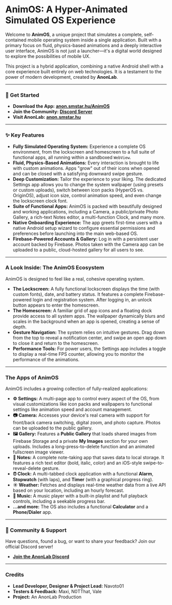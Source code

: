 # AnimOS: A Hyper-Animated Simulated OS Experience

Welcome to **AnimOS**, a unique project that simulates a complete, self-contained mobile operating system inside a single application. Built with a primary focus on fluid, physics-based animations and a deeply interactive user interface, AnimOS is not just a launcher—it's a digital world designed to explore the possibilities of mobile UX.

This project is a hybrid application, combining a native Android shell with a core experience built entirely on web technologies. It is a testament to the power of modern development, created by **AnonLab**.


---

### 🚀 Get Started

* **Download the App:** **[anon.smstar.hu/AnimOS](http://anon.smstar.hu/AnimOS)**
* **Join the Community:** **[Discord Server](https://discord.com/invite/vzfmdFyrZa)**
* **Visit AnonLab:** **[anon.smstar.hu](http://anon.smstar.hu)**

---

### ✨ Key Features

* **Fully Simulated Operating System:** Experience a complete OS environment, from the lockscreen and homescreen to a full suite of functional apps, all running within a sandboxed `WebView`.
* **Fluid, Physics-Based Animations:** Every interaction is brought to life with custom animations. Apps "grow" out of their icons when opened and can be closed with a satisfying downward swipe gesture.
* **Deep Customization:** Tailor the experience to your liking. The dedicated Settings app allows you to change the system wallpaper (using presets or custom uploads), switch between icon packs (HyperOS vs. OriginOS), adjust icon size, control animation speed, and even change the lockscreen clock font.
* **Suite of Functional Apps:** AnimOS is packed with beautifully designed and working applications, including a Camera, a public/private Photo Gallery, a rich-text Notes editor, a multi-function Clock, and many more.
* **Native Onboarding Experience:** The app greets first-time users with a native Android setup wizard to configure essential permissions and preferences before launching into the main web-based OS.
* **Firebase-Powered Accounts & Gallery:** Log in with a persistent user account backed by Firebase. Photos taken with the Camera app can be uploaded to a public, cloud-hosted gallery for all users to see.

---

### A Look Inside: The AnimOS Ecosystem

AnimOS is designed to feel like a real, cohesive operating system.

* **The Lockscreen:** A fully functional lockscreen displays the time (with custom fonts), date, and battery status. It features a complete Firebase-powered login and registration system. After logging in, an unlock button appears to enter the homescreen.
* **The Homescreen:** A familiar grid of app icons and a floating dock provide access to all system apps. The wallpaper dynamically blurs and scales in the background when an app is opened, creating a sense of depth.
* **Gesture Navigation:** The system relies on intuitive gestures. Drag down from the top to reveal a notification center, and swipe an open app down to close it and return to the homescreen.
* **Performance Tools:** For power users, the Settings app includes a toggle to display a real-time FPS counter, allowing you to monitor the performance of the animations.

---

### The Apps of AnimOS

AnimOS includes a growing collection of fully-realized applications:

* **⚙️ Settings:** A multi-page app to control every aspect of the OS, from visual customizations like icon packs and wallpapers to functional settings like animation speed and account management.
* **📷 Camera:** Accesses your device's real camera with support for front/back camera switching, digital zoom, and photo capture. Photos can be uploaded to the public gallery.
* **🖼️ Gallery:** Features a **Public Gallery** that loads shared images from Firebase Storage and a private **My Images** section for your own uploads. Includes a long-press-to-delete function and an animated fullscreen image viewer.
* **📝 Notes:** A complete note-taking app that saves data to local storage. It features a rich text editor (bold, italic, color) and an iOS-style swipe-to-reveal-delete gesture.
* **⏰ Clock:** A multi-tabbed clock application with a functional **Alarm**, **Stopwatch** (with laps), and **Timer** (with a graphical progress ring).
* **☀️ Weather:** Fetches and displays real-time weather data from a live API based on your location, including an hourly forecast.
* **🎵 Music:** A music player with a built-in playlist and full playback controls, including a seekable progress bar.
* **...and more:** The OS also includes a functional **Calculator** and a **Phone/Dialer** app.

---

### 💬 Community & Support

Have questions, found a bug, or want to share your feedback? Join our official Discord server!

* **[Join the AnonLab Discord](https://discord.com/invite/vzfmdFyrZa)**

---

### Credits

* **Lead Developer, Designer & Project Lead:** Navoto01
* **Testers & Feedback:** Maxi, N0TThat, Vale
* **Project:** An AnonLab Production

